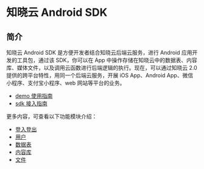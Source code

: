 # 知晓云 Android SDK

## 简介

知晓云 Android SDK 是方便开发者结合知晓云后端云服务，进行 Android 应用开发的工具包，通过该 SDK，你可以在 App 中操作存储在知晓云中的数据表、内容库、媒体文件，以及调用云函数进行后端逻辑的执行。现在，可以通过知晓云 2.0 提供的跨平台特性，用同一个后端云服务，开展 iOS App、Android App、微信小程序、支付宝小程序、web 网站等平台的业务。

- [demo 使用指南](./demo.md)
- [sdk 接入指南](./install.md)

更多内容，可查看以下功能模块介绍：

* [登入登出](./auth.md)
* [用户](./user.md)
* [数据表](./schema/README.md)
* [内容库](./content/README.md)
* [文件](./file/README.md)
